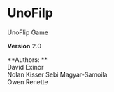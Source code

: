 # UnoFilp
UnoFlip Game

**Version** 2.0

**Authors:  **   
 David Exinor  
 Nolan Kisser 
 Sebi Magyar-Samoila   
 Owen Renette
